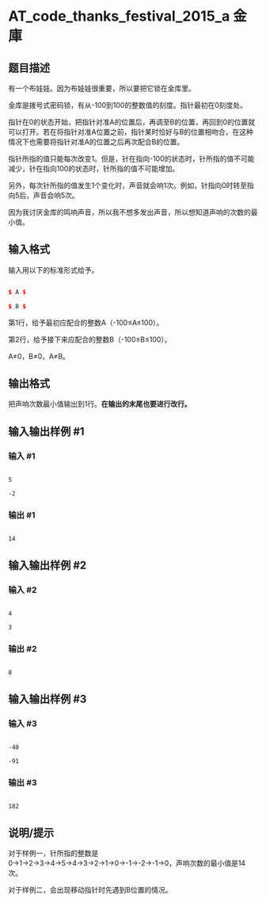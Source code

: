 # AT_code_thanks_festival_2015_a 金庫

## 题目描述

有一个布娃娃。因为布娃娃很重要，所以要把它锁在金库里。

金库是拨号式密码锁，有从-100到100的整数值的刻度。指针最初在0刻度处。

指针在0的状态开始，把指针对准A的位置后，再调至B的位置，再回到0的位置就可以打开。若在将指针对准A位置之前，指针某时恰好与B的位置相吻合，在这种情况下也需要将指针对准A的位置之后再次配合B的位置。

指针所指的值只能每次改变1。但是，针在指向-100的状态时，针所指的值不可能减少，针在指向100的状态时，针所指的值不可能增加。

另外，每次针所指的值发生1个变化时，声音就会响1次。例如，针指向0时转至指向5后，声音会响5次。

因为我讨厌金库的鸣响声音，所以我不想多发出声音，所以想知道声响的次数的最小值。

## 输入格式

输入用以下的标准形式给予。

```cpp
$ A $
$ B $
```

第1行，给予最初应配合的整数A（-100≤A≤100）。

第2行，给予接下来应配合的整数B（-100≤B≤100）。

A≠0，B≠0，A≠B。

## 输出格式

把声响次数最小值输出到1行。**在输出的末尾也要进行改行。**

## 输入输出样例 #1

### 输入 #1

```
5
-2
```

### 输出 #1

```
14
```

## 输入输出样例 #2

### 输入 #2

```
4
3
```

### 输出 #2

```
8
```

## 输入输出样例 #3

### 输入 #3

```
-40
-91
```

### 输出 #3

```
182
```

## 说明/提示

对于样例一，针所指的整数是0→1→2→3→4→5→4→3→2→1→0→-1→-2→-1→0，声响次数的最小值是14次。

对于样例二，会出现移动指针时先遇到B位置的情况。
